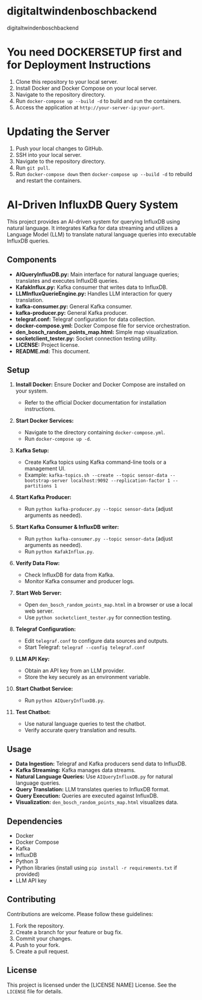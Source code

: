 # digitaltwindenboschbackend
digitaltwindenboschbackend


# You need DOCKERSETUP first and for Deployment Instructions

1.  Clone this repository to your local server.
2.  Install Docker and Docker Compose on your local server.
3.  Navigate to the repository directory.
4.  Run `docker-compose up --build -d` to build and run the containers.
5.  Access the application at `http://your-server-ip:your-port`.

# Updating the Server

1.  Push your local changes to GitHub.
2.  SSH into your local server.
3.  Navigate to the repository directory.
4.  Run `git pull`.
5.  Run `docker-compose down` then `docker-compose up --build -d` to rebuild and restart the containers.


# AI-Driven InfluxDB Query System

This project provides an AI-driven system for querying InfluxDB using natural language. It integrates Kafka for data streaming and utilizes a Language Model (LLM) to translate natural language queries into executable InfluxDB queries.

## Components

* **AIQueryInfluxDB.py:** Main interface for natural language queries; translates and executes InfluxDB queries.
* **KafakInflux.py:** Kafka consumer that writes data to InfluxDB.
* **LLMInfluxQuerieEngine.py:** Handles LLM interaction for query translation.
* **kafka-consumer.py:** General Kafka consumer.
* **kafka-producer.py:** General Kafka producer.
* **telegraf.conf:** Telegraf configuration for data collection.
* **docker-compose.yml:** Docker Compose file for service orchestration.
* **den_bosch_random_points_map.html:** Simple map visualization.
* **socketclient_tester.py:** Socket connection testing utility.
* **LICENSE:** Project license.
* **README.md:** This document.

## Setup

1.  **Install Docker:** Ensure Docker and Docker Compose are installed on your system.
    * Refer to the official Docker documentation for installation instructions.

2.  **Start Docker Services:**
    * Navigate to the directory containing `docker-compose.yml`.
    * Run `docker-compose up -d`.

3.  **Kafka Setup:**
    * Create Kafka topics using Kafka command-line tools or a management UI.
    * Example: `kafka-topics.sh --create --topic sensor-data --bootstrap-server localhost:9092 --replication-factor 1 --partitions 1`

4.  **Start Kafka Producer:**
    * Run `python kafka-producer.py --topic sensor-data` (adjust arguments as needed).

5.  **Start Kafka Consumer & InfluxDB writer:**
    * Run `python kafka-consumer.py --topic sensor-data` (adjust arguments as needed).
    * Run `python KafakInflux.py`.

6.  **Verify Data Flow:**
    * Check InfluxDB for data from Kafka.
    * Monitor Kafka consumer and producer logs.

7.  **Start Web Server:**
    * Open `den_bosch_random_points_map.html` in a browser or use a local web server.
    * Use `python socketclient_tester.py` for connection testing.

8.  **Telegraf Configuration:**
    * Edit `telegraf.conf` to configure data sources and outputs.
    * Start Telegraf: `telegraf --config telegraf.conf`

9.  **LLM API Key:**
    * Obtain an API key from an LLM provider.
    * Store the key securely as an environment variable.

10. **Start Chatbot Service:**
    * Run `python AIQueryInfluxDB.py`.

11. **Test Chatbot:**
    * Use natural language queries to test the chatbot.
    * Verify accurate query translation and results.

## Usage

* **Data Ingestion:** Telegraf and Kafka producers send data to InfluxDB.
* **Kafka Streaming:** Kafka manages data streams.
* **Natural Language Queries:** Use `AIQueryInfluxDB.py` for natural language queries.
* **Query Translation:** LLM translates queries to InfluxDB format.
* **Query Execution:** Queries are executed against InfluxDB.
* **Visualization:** `den_bosch_random_points_map.html` visualizes data.

## Dependencies

* Docker
* Docker Compose
* Kafka
* InfluxDB
* Python 3
* Python libraries (install using `pip install -r requirements.txt` if provided)
* LLM API key

## Contributing

Contributions are welcome. Please follow these guidelines:

1.  Fork the repository.
2.  Create a branch for your feature or bug fix.
3.  Commit your changes.
4.  Push to your fork.
5.  Create a pull request.

## License

This project is licensed under the [LICENSE NAME] License. See the `LICENSE` file for details.
